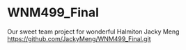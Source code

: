 # WNM499_Final
Our sweet team project for wonderful Halmiton
Jacky Meng https://github.com/JackyMeng/WNM499_Final.git
